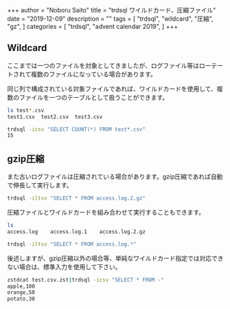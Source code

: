 +++
author = "Noboru Saito"
title = "trdsql ワイルドカード、圧縮ファイル"
date = "2019-12-09"
description = ""
tags = [
    "trdsql",
    "wildcard",
    "圧縮",
    "gz",
]
categories = [
    "trdsql",
    "advent calendar 2019",
]
+++

## Wildcard

ここまでは一つのファイルを対象としてきましたが、ログファイル等はローテートされて複数のファイルになっている場合があります。

同じ列で構成されている対象ファイルであれば、ワイルドカードを使用して、複数のファイルを一つのテーブルとして扱うことができます。

```sh
ls test*.csv
test1.csv  test2.csv  test3.csv
```

```sh
trdsql -icsv "SELECT COUNT(*) FROM test*.csv"
15
```

## gzip圧縮

また古いログファイルは圧縮されている場合があります。gzip圧縮であれば自動で伸長して実行します。

```sh
trdsql -iltsv "SELECT * FROM access.log.2.gz"
```

圧縮ファイルとワイルドカードを組み合わせて実行することもできます。

```sh
ls
access.log    access.log.1    access.log.2.gz
```

```sh
trdsql -iltsv "SELECT * FROM access.log.*"
```

後述しますが、gzip圧縮以外の場合等、単純なワイルドカード指定では対応できない場合は、標準入力を使用して下さい。

```sh
zstdcat test.csv.zst|trdsql -icsv "SELECT * FROM -"
apple,100
orange,50
potato,30
```
